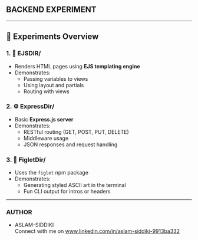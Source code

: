 
## BACKEND EXPERIMENT
---

## 🧪 Experiments Overview

### 1. 📄 **EJSDIR/**
- Renders HTML pages using **EJS templating engine**
- Demonstrates:
  - Passing variables to views
  - Using layout and partials
  - Routing with views

### 2. ⚙️ **ExpressDir/**
- Basic **Express.js server**
- Demonstrates:
  - RESTful routing (GET, POST, PUT, DELETE)
  - Middleware usage
  - JSON responses and request handling

### 3. 🎨 **FigletDir/**
- Uses the `figlet` npm package
- Demonstrates:
  - Generating styled ASCII art in the terminal
  - Fun CLI output for intros or headers

---
### AUTHOR
- ASLAM-SIDDIKI<br>
Connect with me on www.linkedin.com/in/aslam-siddiki-9913ba332
